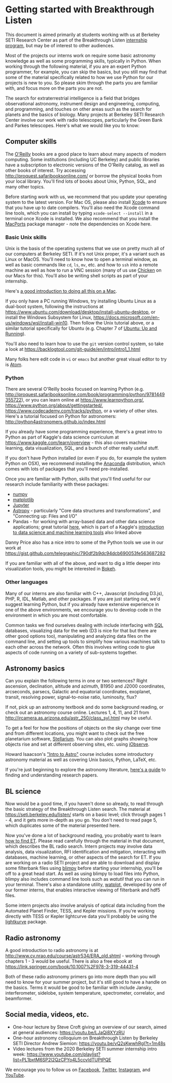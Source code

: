 # Getting started with Breakthrough Listen

This document is aimed primarily at students working with us at Berkeley SETI Research Center as part of the Breakthrough Listen [internship program](https://seti.berkeley.edu/Internship.html), but may be of interest to other audiences.

Most of the projects our interns work on require some basic astronomy knowledge as well as some programming skills, typically in Python. When working through the following material, if you are an expert Python programmer, for example, you can skip the basics, but you still may find that some of the material specifically related to how we use Python for our projects is new to you. So please skim through the parts you are familiar with, and focus more on the parts you are not.

The search for extraterrestrial intelligence is a field that bridges observational astronomy, instrument design and engineering, computing, and programming, and touches on other areas such as the search for planets and the basics of biology. Many projects at Berkeley SETI Research Center involve our work with radio telescopes, particularly the Green Bank and Parkes telescopes. Here's what we would like you to know:

## Computer skills

The [O'Reilly](https://www.oreilly.com/) books are a good place to learn about many aspects of modern computing. Some institutions (including UC Berkeley) and public libraries have a subscription to electronic versions of the O'Reilly catalog, as well as other books of interest. Try accessing http://proquest.safaribooksonline.com/ or borrow the physical books from your local library. You'll find lots of books about Unix, Python, SQL, and many other topics.

Before starting work with us, we recommend that you update your operating system to the latest version. For Mac OS, please also install [Xcode](https://developer.apple.com/xcode/) to ensure that you have up to date compilers. You'll also need the Xcode command line tools, which you can install by typing ``xcode-select --install`` in a terminal once Xcode is installed. We also recommend that you install the [MacPorts](https://www.macports.org/install.php) package manager - note the dependencies on Xcode here. 

### Basic Unix skills

Unix is the basis of the operating systems that we use on pretty much all of our computers at Berkeley SETI. If it's not Unix proper, it's a variant such as Linux or MacOS. You'll need to know how to open a terminal window, as well as basic commands like `cd`, `ls`, `mv`, etc. and how to `ssh` into a remote machine as well as how to run a VNC session (many of us use [Chicken](https://sourceforge.net/projects/chicken/) on our Macs for this). You'll also be writing shell scripts as part of your internship.

Here's [a good introduction to doing all this on a Mac](https://developer.apple.com/library/content/documentation/OpenSource/Conceptual/ShellScripting/Introduction/Introduction.html#//apple_ref/doc/uid/TP40004268-TP40003516-SW1).

If you only have a PC running Windows, try installing Ubuntu Linux as a dual-boot system, following the instructions at https://www.ubuntu.com/download/desktop/install-ubuntu-desktop, or install the Windows Subsystem for Linux, https://docs.microsoft.com/en-us/windows/wsl/install-win10. Then follow the Unix tutorial above, or a similar tutorial specifically for Ubuntu (e.g. Chapter 7 of [Ubuntu: Up and Running](http://proquest.safaribooksonline.com/book/operating-systems-and-server-administration/linux/9781449382827)).

You'll also need to learn how to use the `git` version control system, so take a look at https://backlogtool.com/git-guide/en/intro/intro1_1.html

Many folks here edit code in `vi` or `emacs` but another great visual editor to try is [Atom](https://atom.io/).

### Python

There are several O'Reilly books focused on learning Python (e.g. http://proquest.safaribooksonline.com/book/programming/python/9781449355722), or you can learn online at https://www.learnpython.org/, https://www.python.org/about/gettingstarted/, https://www.codecademy.com/tracks/python, or a variety of other sites. Here's a tutorial focused on Python for astronomers: http://python4astronomers.github.io/index.html

If you already have some programming experience, there's a great intro to Python as part of Kaggle's data science curriculum at https://www.kaggle.com/learn/overview - this also covers machine learning, data visualization, SQL, and a bunch of other really useful stuff.

If you don't have Python installed (or even if you do, for example the system Python on OSX), we recommend installing the [Anaconda](https://www.continuum.io/downloads) distribution, which comes with lots of packages that you'll need pre-installed.

Once you are familiar with Python, skills that you'll find useful for our research include familiarity with these packages:
* [numpy](https://docs.scipy.org/doc/numpy/user/index.html)
* [matplotlib](http://matplotlib.org/)
* [Jupyter](http://jupyter.org/)
* [Astropy](http://docs.astropy.org/en/stable/) - particularly "Core data structures and transformations", and "Connecting up: Files and I/O"
* Pandas - for working with array-based data and other data science applications; great tutorial [here](https://www.kaggle.com/learn/pandas), which is part of a Kaggle's [introduction to data science and machine learning tools](https://www.kaggle.com/learn/overview) also linked above

Danny Price also has a nice intro to some of the Python tools we use in our work at https://gist.github.com/telegraphic/790df2b9dc94dcb690053fe563687282

If you are familiar with all of the above, and want to dig a little deeper into visualization tools, you might be interested in [Bokeh](http://bokeh.pydata.org/en/latest/).

### Other languages

Many of our interns are also familiar with C++, Javascript (including D3.js), PHP, R, IDL, Matlab, and other packages. If you are just starting out, we'd suggest learning Python, but if you already have extensive experience in one of the above environments, we encourage you to develop code in the environment in which you are most comfortable.

Common tasks we find ourselves dealing with include interfacing with [SQL](https://www.kaggle.com/learn/intro-to-sql) databases, visualizing data for the web (D3 is nice for that but there are other good options too), manipulating and analyzing data files on the command line, and setting up tools to simplify how various machines talk to each other across the network. Often this involves writing code to glue aspects of code running on a variety of sub-systems together.

## Astronomy basics

Can you explain the following terms in one or two sentences? Right ascension, declination, altitude and azimuth, B1950 and J2000 coordinates, arcseconds, parsecs, Galactic and equatorial coordinates, exoplanet, transit, resolving power, signal-to-noise ratio, luminosity, flux?

If not, pick up an astronomy textbook and do some background reading, or check out an astronomy course online. Lectures 1, 4, 11, and 21 from http://ircamera.as.arizona.edu/astr_250/class_syl.html may be useful.

To get a feel for how the positions of objects on the sky change over time and from different locations, you might want to check out the free planetarium software, [Stellarium](https://stellarium.org/). You can also plot graphs showing how objects rise and set at different observing sites, etc. using [iObserve](https://www.arcsecond.io/iobserve).

Howard Isaacson's ["Intro to Astro"](https://github.com/howardisaacson/Intro-to-Astro-2020) course includes some introductory astronomy material as well as covering Unix basics, Python, LaTeX, etc.

If you're just beginning to explore the astronomy literature, [here's a guide](https://arxiv.org/pdf/2006.12566.pdf) to finding and understanding research papers.

## BL science

Now would be a good time, if you haven't done so already, to read through the basic strategy of the Breakthrough Listen search. The material at https://seti.berkeley.edu/listen/ starts on a basic level; click through pages 1 - 4, and it gets more in-depth as you go. You don't need to read page 5, which duplicates some of the material presented here.

Now you've done a lot of background reading, you probably want to learn [how to find ET](https://github.com/UCBerkeleySETI/breakthrough/blob/master/GBT/README.md). Please read carefully through the material in that document, which describes the BL radio search. Intern projects may involve data analysis, data visualization, RFI identification and mitigation, interacting with databases, machine learning, or other aspects of the search for ET. If you are working on a radio SETI project and are able to download and display some filterbank files using [blimpy](https://github.com/UCBerkeleySETI/blimpy) before starting your internship, you'll be off to a great head start. As well as using blimpy to load files into Python, blimpy also includes command line tools such as _watutil_ that you can run in your terminal. There's also a standalone utility, [watplot](https://github.com/sxyu/watplot), developed by one of our former interns, that enables interactive viewing of filterbank and hdf5 files.

Some intern projects also involve analysis of optical data including from the Automated Planet Finder, TESS, and Kepler missions. If you're working directly with TESS or Kepler lightcurve data you'll probably be using the [lightkurve](https://docs.lightkurve.org/quickstart.html) package.

## Radio astronomy

A good introduction to radio astronomy is at http://www.cv.nrao.edu/course/astr534/ERA_old.shtml - working through chapters 1 - 3 would be useful. There is also a free ebook at https://link.springer.com/book/10.1007%2F978-3-319-44431-4

Both of these radio astronomy primers go into more depth than you will need to know for your summer project, but it's still good to have a handle on the basics. Terms it would be good to be familiar with include Jansky, interferometer, sidelobe, system temperature, spectrometer, correlator, and beamformer.

## Social media, videos, etc.

* One-hour lecture by Steve Croft giving an overview of our search, aimed at general audiences: https://youtu.be/LJaQi8XYzRU
* One-hour astronomy colloquium on Breakthrough Listen by Berkeley SETI Director Andrew Siemion: https://youtu.be/vQ2sKwwhRgI?t=1m48s
* Video lectures from the 2020 Berkeley SETI summer internship intro week: https://www.youtube.com/playlist?list=PL1bxtM6SP2l2QzCPYo4L5ccvldTUPtPQE

We encourage you to follow us on [Facebook](http://www.facebook.com/BerkeleySETI), [Twitter](http://twitter.com/berkeleyseti), [Instagram](http://instagram.com/berkeleyseti), and [YouTube](http://youtube.com/berkeleyseti).
